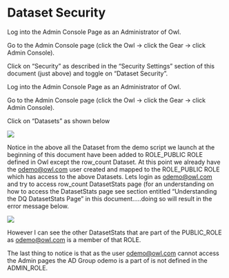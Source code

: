 # Dataset Security

Log into the Admin Console Page as an Administrator of Owl.

Go to the Admin Console page \(click the Owl -&gt; click the Gear -&gt; click Admin Console\).

Click on “Security” as described in the “Security Settings” section of this document \(just above\) and toggle on “Dataset Security”.   

Log into the Admin Console Page as an Administrator of Owl.

Go to the Admin Console page \(click the Owl -&gt; click the Gear -&gt; click Admin Console\).

Click on “Datasets” as shown below

![](https://lh6.googleusercontent.com/9VeC9HjKYPUUWJr4vquP2sH-3p6hQvDwuTfQK0chZ9D5J-JXl8KWHGIwgHUH9XcnJ41H1iTzAu1b_SR8pOatKPKZM8tNL6vX06JZ-ymAHkhpEPGUpQzOLmBSOZDGIytZQRZO-Jld)

Notice in the above all the Dataset from the demo script we launch at the beginning of this document have been added to ROLE\_PUBLIC ROLE defined in Owl except the row\_count Dataset.  At this point we already have the [odemo@owl.com](mailto:odemo@owl.com) user created and mapped to the ROLE\_PUBLIC ROLE which has access to the above Datasets.  Lets login as [odemo@owl.com](mailto:odemo@owl.com) and try to access row\_count DatasetStats page \(for an understanding on how to access the DatasetStats page see section entitled “Understanding the DQ DatasetStats Page” in this document…..doing so will result in the error message below.

![](https://lh5.googleusercontent.com/eZnpGoOTxZR3985ZrXwH9JgBBrYcsxx7hxdzrcjezOXAlua-tgcPRICHJrYLG-qUabQnhL2SUTl6Cc_ueNMV5ss5jfGJMM9vOXXGIANIVKjw7DpTEH8II3Vh2ye4mmT1tkf7iS3D)

However I can see the other DatasetStats that are part of the PUBLIC\_ROLE as [odemo@owl.com](mailto:odemo@owl.com) is a member of that ROLE.

The last thing to notice is that as the user [odemo@owl.com](mailto:odemo@owl.com) cannot access the Admin pages the AD Group odemo is a part of is not defined in the ADMIN\_ROLE.

